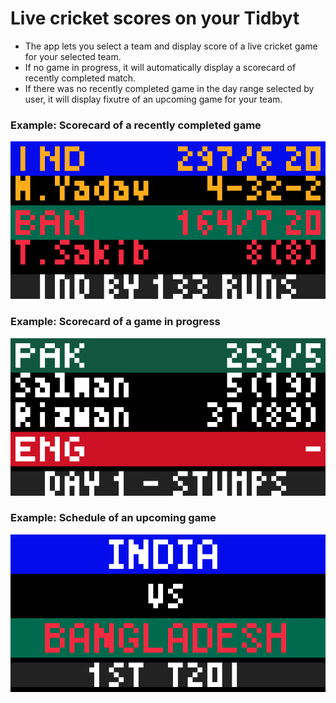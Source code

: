 # Live cricket scores on your Tidbyt
- The app lets you select a team and display score of a live cricket game for your selected team.
- If no game in progress, it will automatically display a scorecard of recently completed match.
- If there was no recently completed game in the day range selected by user, it will display fixutre of an upcoming game for your team.

### Example: Scorecard of a recently completed game
![](past_result.gif)

### Example: Scorecard of a game in progress
![](live_match.gif)

### Example: Schedule of an upcoming game
![](next_match.gif)
